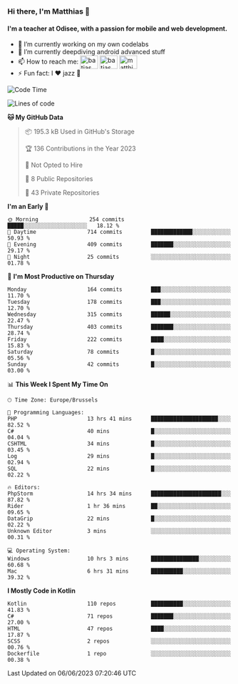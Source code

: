 ### Hi there, I'm Matthias 👋

#### I'm a teacher at Odisee, with a passion for mobile and web development.

- 🔭 I’m currently working on my own codelabs
- 🌱 I’m currently deepdiving android advanced stuff
- 📫 How to reach me: <a href="https://dev.to/batjas" target="_blank"><img align="center" src="https://raw.githubusercontent.com/rahuldkjain/github-profile-readme-generator/master/src/images/icons/Social/devto.svg" alt="batjas" height="30" width="40" /></a>
<a href="https://twitter.com/batjas" target="_blank"><img align="center" src="https://raw.githubusercontent.com/rahuldkjain/github-profile-readme-generator/master/src/images/icons/Social/twitter.svg" alt="batjas" height="30" width="40" /></a>
<a href="https://linkedin.com/in/matthiasdruwé" target="_blank"><img align="center" src="https://raw.githubusercontent.com/rahuldkjain/github-profile-readme-generator/master/src/images/icons/Social/linked-in-alt.svg" alt="matthiasdruwé" height="30" width="40" /></a>
- ⚡ Fun fact: I ❤ jazz 🎷


<!--START_SECTION:waka-->
![Code Time](http://img.shields.io/badge/Code%20Time-756%20hrs%2026%20mins-blue)

![Lines of code](https://img.shields.io/badge/From%20Hello%20World%20I%27ve%20Written-1.6%20million%20lines%20of%20code-blue)

**🐱 My GitHub Data** 

> 📦 195.3 kB Used in GitHub's Storage 
 > 
> 🏆 136 Contributions in the Year 2023
 > 
> 🚫 Not Opted to Hire
 > 
> 📜 8 Public Repositories 
 > 
> 🔑 43 Private Repositories 
 > 
**I'm an Early 🐤** 

```text
🌞 Morning                254 commits         █████░░░░░░░░░░░░░░░░░░░░   18.12 % 
🌆 Daytime                714 commits         █████████████░░░░░░░░░░░░   50.93 % 
🌃 Evening                409 commits         ███████░░░░░░░░░░░░░░░░░░   29.17 % 
🌙 Night                  25 commits          ░░░░░░░░░░░░░░░░░░░░░░░░░   01.78 % 
```
📅 **I'm Most Productive on Thursday** 

```text
Monday                   164 commits         ███░░░░░░░░░░░░░░░░░░░░░░   11.70 % 
Tuesday                  178 commits         ███░░░░░░░░░░░░░░░░░░░░░░   12.70 % 
Wednesday                315 commits         ██████░░░░░░░░░░░░░░░░░░░   22.47 % 
Thursday                 403 commits         ███████░░░░░░░░░░░░░░░░░░   28.74 % 
Friday                   222 commits         ████░░░░░░░░░░░░░░░░░░░░░   15.83 % 
Saturday                 78 commits          █░░░░░░░░░░░░░░░░░░░░░░░░   05.56 % 
Sunday                   42 commits          █░░░░░░░░░░░░░░░░░░░░░░░░   03.00 % 
```


📊 **This Week I Spent My Time On** 

```text
🕑︎ Time Zone: Europe/Brussels

💬 Programming Languages: 
PHP                      13 hrs 41 mins      █████████████████████░░░░   82.52 % 
C#                       40 mins             █░░░░░░░░░░░░░░░░░░░░░░░░   04.04 % 
CSHTML                   34 mins             █░░░░░░░░░░░░░░░░░░░░░░░░   03.45 % 
Log                      29 mins             █░░░░░░░░░░░░░░░░░░░░░░░░   02.94 % 
SQL                      22 mins             █░░░░░░░░░░░░░░░░░░░░░░░░   02.22 % 

🔥 Editors: 
PhpStorm                 14 hrs 34 mins      ██████████████████████░░░   87.82 % 
Rider                    1 hr 36 mins        ██░░░░░░░░░░░░░░░░░░░░░░░   09.65 % 
DataGrip                 22 mins             █░░░░░░░░░░░░░░░░░░░░░░░░   02.22 % 
Unknown Editor           3 mins              ░░░░░░░░░░░░░░░░░░░░░░░░░   00.31 % 

💻 Operating System: 
Windows                  10 hrs 3 mins       ███████████████░░░░░░░░░░   60.68 % 
Mac                      6 hrs 31 mins       ██████████░░░░░░░░░░░░░░░   39.32 % 
```

**I Mostly Code in Kotlin** 

```text
Kotlin                   110 repos           ██████████░░░░░░░░░░░░░░░   41.83 % 
C#                       71 repos            ███████░░░░░░░░░░░░░░░░░░   27.00 % 
HTML                     47 repos            ████░░░░░░░░░░░░░░░░░░░░░   17.87 % 
SCSS                     2 repos             ░░░░░░░░░░░░░░░░░░░░░░░░░   00.76 % 
Dockerfile               1 repo              ░░░░░░░░░░░░░░░░░░░░░░░░░   00.38 % 
```




 Last Updated on 06/06/2023 07:20:46 UTC
<!--END_SECTION:waka-->
